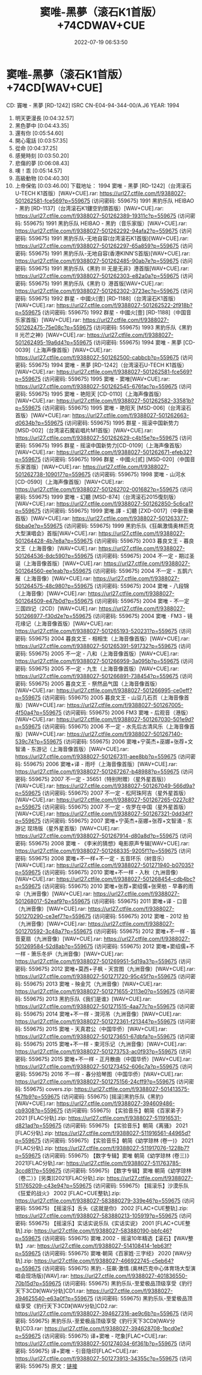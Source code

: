 ﻿---
title: 窦唯-黑夢（滚石K1首版）+74CDWAV+CUE
date: 2022-07-19 06:53:50
categories: WAV车载音乐、镜像
tags: 华语中文
---
# 窦唯-黑夢（滚石K1首版）+74CD[WAV+CUE]

CD: 竇唯 - 黑夢
[RD-1242]
ISRC CN-E04-94-344-00/A.J6
YEAR: 1994
01. 明天更漫長
[0:04:32.57]
02. 黑色夢中
[0:04:43.35]
03. 還有你
[0:05:54.60]
04. 開心電話
[0:03:57.35]
05. 從命
[0:04:37.25]
06. 感覺時刻
[0:03:50.20]
07. 悲傷的夢
[0:06:08.43]
08. 噢！乖
[0:05:14.57]
09. 高級動物
[0:04:40.30]
10. 上帝保佑
[0:03:46.00]
下载地址：
1994 窦唯 - 黑夢 [RD-1242]（台湾滚石U-TECH K1首版）[WAV+CUE].rar: https://url27.ctfile.com/f/9388027-501262581-fce569?p=559675
(访问密码: 559675)
1991 黑豹乐队 HEIBAO - 黑豹 [RD-1137]（台湾滚石K1鏤空豹頭首版）[WAV+CUE].rar:
https://url27.ctfile.com/f/9388027-501262389-19311c?p=559675
(访问密码: 559675)
1991 黑豹乐队 HEIBAO - 黑豹（音乐家版）[WAV+CUE].rar: https://url27.ctfile.com/f/9388027-501262292-94afa2?p=559675
(访问密码: 559675)
1991 黑豹乐队-无地自容(台湾滚石K1首版)[WAV+CUE].rar: https://url27.ctfile.com/f/9388027-501262297-65a859?p=559675
(访问密码: 559675)
1991 黑豹乐队-无地自容(香港KINN'S首版)[WAV+CUE].rar: https://url27.ctfile.com/f/9388027-501262485-90ab7e?p=559675
(访问密码: 559675)
1991 黑豹乐队《黑豹 III 无是无非》港首版[WAV+CUE].rar: https://url27.ctfile.com/f/9388027-501262303-e82a0a?p=559675
(访问密码: 559675)
1991 黑豹乐队《黑豹 I》港首版[WAV+CUE].rar: https://url27.ctfile.com/f/9388027-501262302-3723ec?p=559675
(访问密码: 559675)
1992 群星 - 中國火[壹] [RD-1188]（台湾滚石K1首版）[WAV+CUE].rar: https://url27.ctfile.com/f/9388027-501262522-2f918b?p=559675
(访问密码: 559675)
1992 群星 - 中國火[壹] [RD-1188]（中国音乐家首版）[WAV+CUE].rar: https://url27.ctfile.com/f/9388027-501262475-75e08c?p=559675
(访问密码: 559675)
1993 黑豹乐队《黑豹 II 光芒之神》[WAV+CUE].rar: https://url27.ctfile.com/f/9388027-501262495-19a6d4?p=559675
(访问密码: 559675)
1994 窦唯 - 黑夢 [CD-0039]（上海声像首版）[WAV+CUE].rar: https://url27.ctfile.com/f/9388027-501262500-cabbcb?p=559675
(访问密码: 559675)
1994 窦唯 - 黑夢 [RD-1242]（台湾滚石U-TECH K1首版）[WAV+CUE].rar: https://url27.ctfile.com/f/9388027-501262581-fce569?p=559675
(访问密码: 559675)
1995 窦唯 - 窦唯[WAV+CUE].rar: https://url27.ctfile.com/f/9388027-501262545-676fac?p=559675
(访问密码: 559675)
1995 窦唯 - 艳阳天 [CD-0110]（上海声像首版）[WAV+CUE].rar: https://url27.ctfile.com/f/9388027-501262582-33581b?p=559675
(访问密码: 559675)
1995 窦唯 - 艳阳天 [MSD-006]（台湾滚石首版）[WAV+CUE].rar: https://url27.ctfile.com/f/9388027-501262663-d0634b?p=559675
(访问密码: 559675)
1995 群星 - 摇滚中国新势力 [MSD-002]（台湾滚石魔岩唱片M1首版）[WAV+CUE].rar: https://url27.ctfile.com/f/9388027-501262629-c4b15e?p=559675
(访问密码: 559675)
1995 群星 - 摇滚中国新势力[CD-0109]（上海声像首版）[WAV+CUE].rar: https://url27.ctfile.com/f/9388027-501262671-efeb32?p=559675
(访问密码: 559675)
1996 群星 - 中國火[贰] [MSD-020]（中国音乐家首版）[WAV+CUE].rar: https://url27.ctfile.com/f/9388027-501262738-109017?p=559675
(访问密码: 559675)
1998 窦唯 - 山河水 [CD-0590]（上海声像首版）[WAV+CUE].rar: https://url27.ctfile.com/f/9388027-501262702-001682?p=559675
(访问密码: 559675)
1999 窦唯 - 幻聽 [MSD-874]（台湾滚石2015復刻版）[WAV+CUE].rar: https://url27.ctfile.com/f/9388027-501262850-5c6ca1?p=559675
(访问密码: 559675)
1999 窦唯.譯 - 幻聽 [ZXD-0017]（中新音樂首版）[WAV+CUE].rar: https://url27.ctfile.com/f/9388027-501263377-6bba0e?p=559675
(访问密码: 559675)
1999 黑豹乐队《狂飙激情奥林匹克大型演唱会》首版[WAV+CUE].rar: https://url27.ctfile.com/f/9388027-501264428-4b7e8a?p=559675
(访问密码: 559675)
2003 暮良文王 - 暮良文王（上海音像）[WAV+CUE].rar: https://url27.ctfile.com/f/9388027-501264536-8dc590?p=559675
(访问密码: 559675)
2004 不一定 - 期过圣诞（上海音像首版）[WAV+CUE].rar: https://url27.ctfile.com/f/9388027-501264560-ee1eab?p=559675
(访问密码: 559675)
2004 不一定 - 五鹊六雁（上海音像）[WAV+CUE].rar: https://url27.ctfile.com/f/9388027-501264575-48c980?p=559675
(访问密码: 559675)
2004 窦唯 - 八段锦（上海音像）[WAV+CUE].rar: https://url27.ctfile.com/f/9388027-501264509-e47b0d?p=559675
(访问密码: 559675)
2004 窦唯 - 不一定 三国四记（2CD）[WAV+CUE].rar: https://url27.ctfile.com/f/9388027-501266977-f30d2e?p=559675
(访问密码: 559675)
2004 窦唯 · FM3 - 镜花缘记（上海音像首版）[WAV+CUE].rar: https://url27.ctfile.com/f/9388027-501265193-520231?p=559675
(访问密码: 559675)
2004 暮良文王 - 相相生（上海音像首版）[WAV+CUE].rar: https://url27.ctfile.com/f/9388027-501265391-591732?p=559675
(访问密码: 559675)
2005 不一定 - 八和（上海音像首版）[WAV+CUE].rar: https://url27.ctfile.com/f/9388027-501266959-3a095b?p=559675
(访问密码: 559675)
2005 不一定 - 九生（上海音像首版）[WAV+CUE].rar: https://url27.ctfile.com/f/9388027-501266891-738454?p=559675
(访问密码: 559675)
2005 暮良文王 - 祭然品气国（上海音像首版）[WAV+CUE].rar: https://url27.ctfile.com/f/9388027-501266995-ce0eff?p=559675
(访问密码: 559675)
2005 暮良文王 - 山豆几石页（上海音像首版）[WAV+CUE].rar: https://url27.ctfile.com/f/9388027-501267005-4f50a4?p=559675
(访问密码: 559675)
2006 FM3 窦唯 - 后观音（港版）[WAV+CUE].rar: https://url27.ctfile.com/f/9388027-501267030-501e9d?p=559675
(访问密码: 559675)
2006 不一定 - 水先后古清风乐（上海音像首版）[WAV+CUE].rar: https://url27.ctfile.com/f/9388027-501267140-539c74?p=559675
(访问密码: 559675)
2006 窦唯+宁英杰+巫娜+张荐+文智涌 - 东游记（上海音像首版）[WAV+CUE].rar: https://url27.ctfile.com/f/9388027-501267311-aee8bb?p=559675
(访问密码: 559675)
2006 窦唯+译 - 雨吁（上海音像首版）[WAV+CUE].rar: https://url27.ctfile.com/f/9388027-501267267-b48988?p=559675
(访问密码: 559675)
2007 不一定 - 35651（特别附赠）（星外星首版)）[WAV+CUE].rar: https://url27.ctfile.com/f/9388027-501267049-566d9a?p=559675
(访问密码: 559675)
2007 不一定 - 松阿珠阿吉（星外星首版）[WAV+CUE].rar: https://url27.ctfile.com/f/9388027-501267265-0227c8?p=559675
(访问密码: 559675)
2007 不一定 - 佐罗在中国（星外星首版）[WAV+CUE].rar: https://url27.ctfile.com/f/9388027-501267321-0dd34f?p=559675
(访问密码: 559675)
2007 窦唯+宁英杰+巫娜+张荐+文智涌 - 东游记 现场版（星外星首版）[WAV+CUE].rar: https://url27.ctfile.com/f/9388027-501267914-d80a8d?p=559675
(访问密码: 559675)
2008 窦唯 - 《李米的猜想》电影原声专辑[WAV+CUE].rar: https://url27.ctfile.com/f/9388027-501268335-9205f1?p=559675
(访问密码: 559675)
2008 窦唯+不一样+不一定 - 五音环乐（树音乐）[WAV+CUE].rar: https://url27.ctfile.com/f/9388027-501271940-b07035?p=559675
(访问密码: 559675)
2010 窦唯+不一样 - 入秋（九洲音像）[WAV+CUE].rar: https://url27.ctfile.com/f/9388027-501268454-cdb4bc?p=559675
(访问密码: 559675)
2010 窦唯+张荐+窦绍儒+张荣舫 - 早春的雨伞（九洲音像）[WAV+CUE].rar: https://url27.ctfile.com/f/9388027-501268017-52eaf9?p=559675
(访问密码: 559675)
2011 窦唯+译 - 口音（九洲音像）[WAV+CUE].rar: https://url27.ctfile.com/f/9388027-501270290-ce3ef7?p=559675
(访问密码: 559675)
2012 窦唯 - 2012 拍（九洲音像）[WAV+CUE].rar: https://url27.ctfile.com/f/9388027-501270592-3c48a7?p=559675
(访问密码: 559675)
2012 窦唯+不一样 - 笛音夏扇（九洲音像）[WAV+CUE].rar: https://url27.ctfile.com/f/9388027-501269584-52d8ab?p=559675
(访问密码: 559675)
2012 窦唯+窦绍儒+不一样 - 箫乐冬炉（九洲音像）[WAV+CUE].rar: https://url27.ctfile.com/f/9388027-501269951-5d19a3?p=559675
(访问密码: 559675)
2012 窦唯+莫西+子枫 - 天宫图（九洲音像）[WAV+CUE].rar: https://url27.ctfile.com/f/9388027-501271720-95c45f?p=559675
(访问密码: 559675)
2013 窦唯 - 殃金咒（九洲音像）[WAV+CUE].rar: https://url27.ctfile.com/f/9388027-501271655-2113e0?p=559675
(访问密码: 559675)
2013 黑豹乐队《我们是谁》[WAV+CUE].rar: https://url27.ctfile.com/f/9388027-501271515-4aa77c?p=559675
(访问密码: 559675)
2014 窦唯+不一样 - 潸河吊（九洲音像）[WAV+CUE].rar: https://url27.ctfile.com/f/9388027-501272361-f21344?p=559675
(访问密码: 559675)
2015 窦唯 - 天真君公（中国华侨）[WAV+CUE].rar: https://url27.ctfile.com/f/9388027-501273651-67dbfa?p=559675
(访问密码: 559675)
2015 窦唯+不一样 - 束河乐记（九洲音像）[WAV+CUE].rar: https://url27.ctfile.com/f/9388027-501273753-ac0f93?p=559675
(访问密码: 559675)
2015 窦唯+不一样 - 正月散曲（中国华侨）[WAV+CUE].rar: https://url27.ctfile.com/f/9388027-501273452-606c7a?p=559675
(访问密码: 559675)
2016 不一样 - 春分拾琴图（中国华侨）[WAV+CUE].rar: https://url27.ctfile.com/f/9388027-501275156-24cff9?p=559675
(访问密码: 559675)
covers.zip: https://url27.ctfile.com/f/9388027-501413575-f47fb9?p=559675
(访问密码: 559675)
[摇滚]黑豹乐队《黑豹》[WAV+CUE].rar: https://url27.ctfile.com/f/9388027-394609486-cb9308?p=559675
(访问密码: 559675)
【实验音乐】朝简《百家弟子》 2021 [FLAC分轨].zip: https://url27.ctfile.com/f/9388027-511916531-d821ad?p=559675
(访问密码: 559675)
【实验音乐】朝简《离骚》 2021 [FLAC分轨].zip: https://url27.ctfile.com/f/9388027-511916561-44965d?p=559675
(访问密码: 559675)
【实验音乐】朝简《幼学琼林 (卷一)》 2021 [FLAC分轨].zip: https://url27.ctfile.com/f/9388027-511917076-1228b7?p=559675
(访问密码: 559675)
【数字专辑】窦唯 朝简《幼学琼林 (卷三)》2021[FLAC分轨].rar: https://url27.ctfile.com/f/9388027-511763785-3ccd81?p=559675
(访问密码: 559675)
【数字专辑】窦唯 朝简《幼学琼林（卷二）》[另类][2021[FLAC分轨].zip: https://url27.ctfile.com/f/9388027-511765209-c43e94?p=559675
(访问密码: 559675)
【摇滚乐】沙漠乐队《狂爱的战火》 2002 [FLAC+CUE整轨].zip: https://url27.ctfile.com/f/9388027-583880279-339e46?p=559675
(访问密码: 559675)
【摇滚乐】舌头《这就是你》 2002 [FLAC+CUE整轨].zip: https://url27.ctfile.com/f/9388027-583880213-105919?p=559675
(访问密码: 559675)
【摇滚乐】实话实说乐队《实话实说》 2001 [FLAC+CUE整轨].zip: https://url27.ctfile.com/f/9388027-583880190-bbfc46?p=559675
(访问密码: 559675)
窦唯.2002 - 摇滚10年精选【滚石】【WAV整轨】.rar: https://url27.ctfile.com/f/9388027-514108414-1eb63f?p=559675
(访问密码: 559675)
窦唯·朝简《百家姓·三字经》 2020 [WAV分轨].zip: https://url27.ctfile.com/f/9388027-466922745-c5eb64?p=559675
(访问密码: 559675)
黑豹.-.狂飙·激情.(奥林匹克中心体育场大型演唱会现场版)[WAV].rar: https://url27.ctfile.com/f/9388027-401836550-70b15d?p=559675
(访问密码: 559675)
黑豹乐队-至爱极品顶级享受《豹行天下3CD》[WAV分轨]CD1.rar: https://url27.ctfile.com/f/9388027-394625540-e63a0f?p=559675
(访问密码: 559675)
黑豹乐队-至爱极品顶级享受《豹行天下3CD》[WAV分轨]CD2.rar: https://url27.ctfile.com/f/9388027-394627316-ae9c6b?p=559675
(访问密码: 559675)
黑豹乐队-至爱极品顶级享受《豹行天下3CD》[WAV分轨]CD3.rar: https://url27.ctfile.com/f/9388027-394628708-1bcd0e?p=559675
(访问密码: 559675)
译+窦唯 - 呓象[FLAC+CUE].rar: https://url27.ctfile.com/f/9388027-501274034-6f361b?p=559675
(访问密码: 559675)
译+窦唯 - 引音隐印[FLAC+CUE].rar: https://url27.ctfile.com/f/9388027-501273913-34355c?p=559675
(访问密码: 559675)
原文：[链接](https://blog.sina.com.cn/s/blog_1647c7e7601030yfk.html)